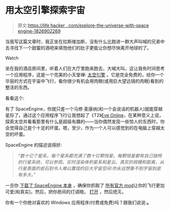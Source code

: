 # 用太空引擎探索宇宙

> 原文:[https://life hacker . com/explore-the-universe-with-space engine-1826902269](https://lifehacker.com/explore-the-universe-with-spaceengine-1826902269)

当我写这篇文章时，我正坐在拉斯维加斯，没有什么比跑进一群大声叫喊的兄弟中去寻找下一个甜蜜的酒吧来填饱他们的肚子更能让你想尽快离开地球的了。

Watch

坐在我的酒店房间里，听着人们在大厅里跑来跑去，大喊大叫，这让我有时间思考一个应用程序，这是一个完美的小天堂禅: [太空引擎](http://spaceengine.org/) 。它是完全免费的，给你一个华丽的方式在宇宙中飞行，看你很少有机会用肉眼(或用巨大望远镜的肉眼)看到的整洁的东西。

看看这个:

有了 SpaceEngine，你就只差一个马修·麦康纳(和一个会说话的机器人)就能穿越星际了。通过这个应用程序飞行让我想起了《T2》[Eve Online](https://www.eveonline.com/)，在某种意义上说，探索太空并看看那里有什么是超级有趣的——当你偶然发现一些惊人的东西时，你会觉得自己是个十足的坏蛋。嗯，至少，作为一个人可以感觉到的在电脑上穿越太空的坏蛋。

SpaceEngine 的描述说得好:

> *“数十亿个星系，每个星系都充满了数十亿颗恒星。每颗恒星都有自己独特的行星系统，可以参观。实时渲染体积星系和星云。真实的规模和距离，从行星表面的岩石到令人难以置信的巨大宇宙空间:你永远想象不到宇宙到底有多大。”*

一旦你 [下载了 SpaceEngine 本身](http://spaceengine.org/download/spaceengine) ，确保你抓取了 [所有官方 mod](http://spaceengine.org/download/official-addons/solar-system-uhd/)让你的飞行更加可爱(和真实)。然后，把你房间的灯调暗， [打开](https://www.youtube.com/watch?v=H5EnhW_HQqA) ，然后熄灭。

你有一个你绝对喜欢的 Windows 应用程序(付费或免费)吗？跟我们说说:[](mailto:david.murphy@lifehacker.com?subject=Windows%20App%20of%20the%20Week)**。**
